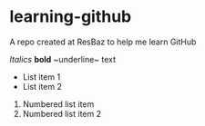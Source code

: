 # learning-github
A repo created at ResBaz to help me learn GitHub

*Italics* **bold** ~underline~ text

* List item 1
* List item 2


1. Numbered list item
1. Numbered list item 2 

